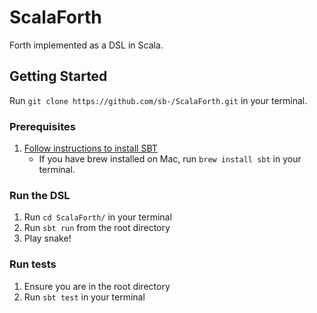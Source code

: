 # ScalaForth
Forth implemented as a DSL in Scala.

## Getting Started
Run `git clone https://github.com/sb-/ScalaForth.git` in your terminal.

### Prerequisites

1. [Follow instructions to install SBT](http://www.scala-sbt.org/release/docs/Setup.html)
    * If you have brew installed on Mac, run `brew install sbt` in your terminal.


### Run the DSL
1. Run `cd ScalaForth/` in your terminal 
2. Run `sbt run` from the root directory
3. Play snake!


### Run tests
1. Ensure you are in the root directory
2. Run `sbt test` in your terminal
